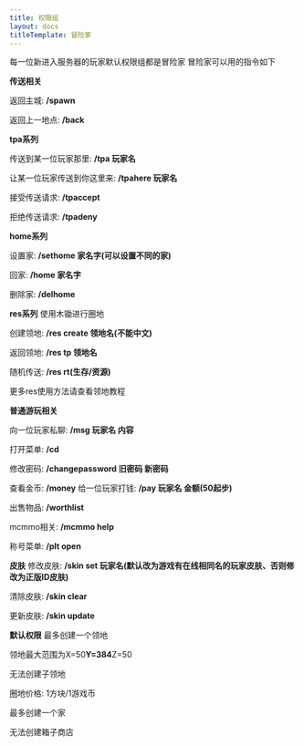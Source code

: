 ```yaml
---
title: 权限组
layout: docs
titleTemplate: 冒险家
---
```


每一位新进入服务器的玩家默认权限组都是冒险家
冒险家可以用的指令如下

**传送相关**

返回主城: **/spawn**

返回上一地点: **/back**

**tpa系列**

传送到某一位玩家那里: **/tpa 玩家名**

让某一位玩家传送到你这里来: **/tpahere 玩家名**

接受传送请求: **/tpaccept**

拒绝传送请求: **/tpadeny**

**home系列**

设置家: **/sethome 家名字(可以设置不同的家)**

回家: **/home 家名字**

删除家: **/delhome**

**res系列**
使用木锄进行圈地

创建领地: **/res create 领地名(不能中文)**

返回领地: **/res tp 领地名**

随机传送: **/res rt(生存/资源)**

更多res使用方法请查看领地教程

**普通游玩相关**

向一位玩家私聊: **/msg 玩家名 内容**

打开菜单: **/cd**

修改密码: **/changepassword 旧密码 新密码**

查看金币: **/money**
给一位玩家打钱: **/pay 玩家名 金额(50起步)**

出售物品: **/worthlist**

mcmmo相关: **/mcmmo help**

称号菜单: **/plt open**

**皮肤**
修改皮肤: **/skin set 玩家名(默认改为游戏有在线相同名的玩家皮肤、否则修改为正版ID皮肤)**

清除皮肤: **/skin clear**

更新皮肤: **/skin update**

**默认权限**
最多创建一个领地


领地最大范围为X=50**Y=384**Z=50

无法创建子领地

圈地价格: 1方块/1游戏币

最多创建一个家

无法创建箱子商店
